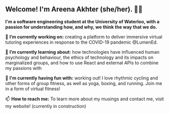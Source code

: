 ## Welcome! I'm Areena Akhter (she/her). :woman_technologist:
**I'm a software engineering student at the University of Waterloo, with a passion for understanding how, and why, we think the way that we do.**

🔭 **I’m currently working on:** creating a platform to deliver immersive virtual tutoring experiences in response to the COVID-19 pandemic @LumenEd.

🌱 **I’m currently learning about:** how technologies have influenced human psychology and behaviour, the ethics of technology and its impacts on marginalized groups, and how to use React and external APIs to combine my passions with 

👯 **I'm currently having fun with:** working out! I love rhythmic cycling and other forms of group fitness, as well as yoga, boxing, and running. Join me in a form of virtual fitness!

📫 **How to reach me:** To learn more about my musings and contact me, visit my website! (currently in construction)
